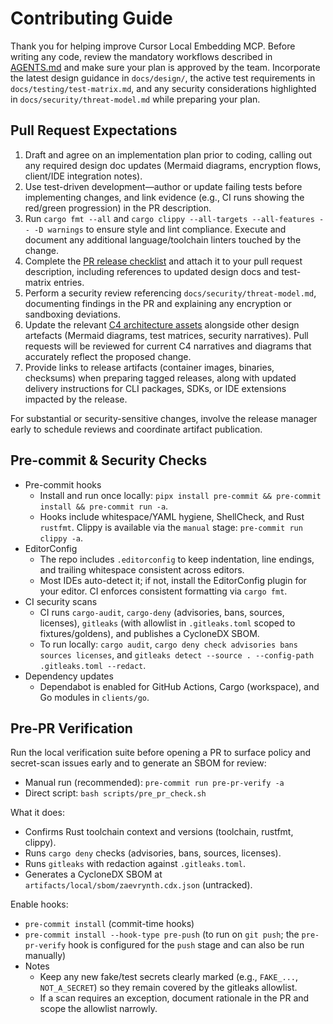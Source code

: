 # Contributing Guide

Thank you for helping improve Cursor Local Embedding MCP. Before writing any code, review the mandatory workflows described in [AGENTS.md](AGENTS.md) and make sure your plan is approved by the team. Incorporate the latest design guidance in `docs/design/`, the active test requirements in `docs/testing/test-matrix.md`, and any security considerations highlighted in `docs/security/threat-model.md` while preparing your plan.

## Pull Request Expectations
1. Draft and agree on an implementation plan prior to coding, calling out any required design doc updates (Mermaid diagrams, encryption flows, client/IDE integration notes).
2. Use test-driven development—author or update failing tests before implementing changes, and link evidence (e.g., CI runs showing the red/green progression) in the PR description.
3. Run `cargo fmt --all` and `cargo clippy --all-targets --all-features -- -D warnings` to ensure style and lint compliance. Execute and document any additional language/toolchain linters touched by the change.
4. Complete the [PR release checklist](docs/process/pr-release-checklist.md) and attach it to your pull request description, including references to updated design docs and test-matrix entries.
5. Perform a security review referencing `docs/security/threat-model.md`, documenting findings in the PR and explaining any encryption or sandboxing deviations.
6. Update the relevant [C4 architecture assets](docs/design/c4/) alongside other design artefacts (Mermaid diagrams, test matrices, security narratives). Pull requests will be reviewed for current C4 narratives and diagrams that accurately reflect the proposed change.
7. Provide links to release artifacts (container images, binaries, checksums) when preparing tagged releases, along with updated delivery instructions for CLI packages, SDKs, or IDE extensions impacted by the release.

For substantial or security-sensitive changes, involve the release manager early to schedule reviews and coordinate artifact publication.

## Pre-commit & Security Checks

- Pre-commit hooks
  - Install and run once locally: `pipx install pre-commit && pre-commit install && pre-commit run -a`.
  - Hooks include whitespace/YAML hygiene, ShellCheck, and Rust `rustfmt`. Clippy is available via the `manual` stage: `pre-commit run clippy -a`.
- EditorConfig
  - The repo includes `.editorconfig` to keep indentation, line endings, and trailing whitespace consistent across editors.
  - Most IDEs auto-detect it; if not, install the EditorConfig plugin for your editor. CI enforces consistent formatting via `cargo fmt`.
- CI security scans
  - CI runs `cargo-audit`, `cargo-deny` (advisories, bans, sources, licenses), `gitleaks` (with allowlist in `.gitleaks.toml` scoped to fixtures/goldens), and publishes a CycloneDX SBOM.
  - To run locally: `cargo audit`, `cargo deny check advisories bans sources licenses`, and `gitleaks detect --source . --config-path .gitleaks.toml --redact`.
- Dependency updates
  - Dependabot is enabled for GitHub Actions, Cargo (workspace), and Go modules in `clients/go`.

## Pre-PR Verification

Run the local verification suite before opening a PR to surface policy and secret-scan issues early and to generate an SBOM for review:

- Manual run (recommended): `pre-commit run pre-pr-verify -a`
- Direct script: `bash scripts/pre_pr_check.sh`

What it does:
- Confirms Rust toolchain context and versions (toolchain, rustfmt, clippy).
- Runs `cargo deny` checks (advisories, bans, sources, licenses).
- Runs `gitleaks` with redaction against `.gitleaks.toml`.
- Generates a CycloneDX SBOM at `artifacts/local/sbom/zaevrynth.cdx.json` (untracked).

Enable hooks:
- `pre-commit install` (commit-time hooks)
- `pre-commit install --hook-type pre-push` (to run on `git push`; the `pre-pr-verify` hook is configured for the `push` stage and can also be run manually)
- Notes
  - Keep any new fake/test secrets clearly marked (e.g., `FAKE_...`, `NOT_A_SECRET`) so they remain covered by the gitleaks allowlist.
  - If a scan requires an exception, document rationale in the PR and scope the allowlist narrowly.
